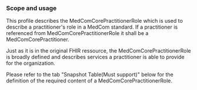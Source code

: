 ### Scope and usage 

This profile describes the MedComCorePractitionerRole which is used to describe a practitioner's role in a MedCom standard.
If a practitioner is referenced from MedComCorePractitionerRole it shall be a MedComCorePractitioner.

Just as it is in the original FHIR ressource, the MedComCorePractitionerRole is broadly defined and describes services a practitioner is able to provide for the organization. 

Please refer to the tab "Snapshot Table(Must support)" below for the definition of the required content of a MedComCorePractitionerRole.